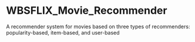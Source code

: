 # WBSFLIX_Movie_Recommender
A recommender system for movies based on three types of recommenders: popularity-based, item-based, and user-based
